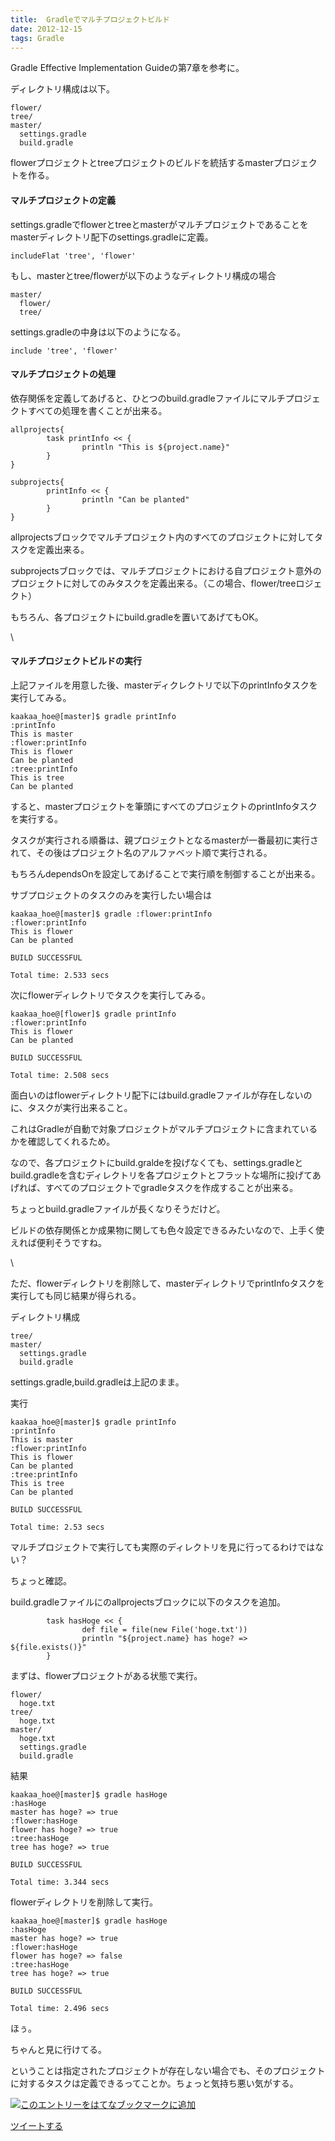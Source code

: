 ```yaml
---
title:  Gradleでマルチプロジェクトビルド
date: 2012-12-15
tags: Gradle
---
```

Gradle Effective Implementation Guideの第7章を参考に。

ディレクトリ構成は以下。

    flower/
    tree/
    master/
      settings.gradle
      build.gradle

flowerプロジェクトとtreeプロジェクトのビルドを統括するmasterプロジェクトを作る。

#### マルチプロジェクトの定義

settings.gradleでflowerとtreeとmasterがマルチプロジェクトであることをmasterディレクトリ配下のsettings.gradleに定義。

~~~~ {.syntax-highlight}
includeFlat 'tree', 'flower'
~~~~

もし、masterとtree/flowerが以下のようなディレクトリ構成の場合

    master/
      flower/
      tree/

settings.gradleの中身は以下のようになる。

~~~~ {.syntax-highlight}
include 'tree', 'flower'
~~~~

#### マルチプロジェクトの処理

依存関係を定義してあげると、ひとつのbuild.gradleファイルにマルチプロジェクトすべての処理を書くことが出来る。

~~~~ {.syntax-highlight}
allprojects{
        task printInfo << {
                println "This is ${project.name}"
        }
}

subprojects{
        printInfo << {
                println "Can be planted"
        }
}
~~~~

allprojectsブロックでマルチプロジェクト内のすべてのプロジェクトに対してタスクを定義出来る。

subprojectsブロックでは、マルチプロジェクトにおける自プロジェクト意外のプロジェクトに対してのみタスクを定義出来る。（この場合、flower/treeロジェクト）

もちろん、各プロジェクトにbuild.gradleを置いてあげてもOK。

\

#### マルチプロジェクトビルドの実行

上記ファイルを用意した後、masterディクレクトリで以下のprintInfoタスクを実行してみる。

    kaakaa_hoe@[master]$ gradle printInfo
    :printInfo
    This is master
    :flower:printInfo
    This is flower
    Can be planted
    :tree:printInfo
    This is tree
    Can be planted

すると、masterプロジェクトを筆頭にすべてのプロジェクトのprintInfoタスクを実行する。

タスクが実行される順番は、親プロジェクトとなるmasterが一番最初に実行されて、その後はプロジェクト名のアルファベット順で実行される。

もちろんdependsOnを設定してあげることで実行順を制御することが出来る。

サブプロジェクトのタスクのみを実行したい場合は

    kaakaa_hoe@[master]$ gradle :flower:printInfo
    :flower:printInfo
    This is flower
    Can be planted

    BUILD SUCCESSFUL

    Total time: 2.533 secs

次にflowerディレクトリでタスクを実行してみる。

    kaakaa_hoe@[flower]$ gradle printInfo
    :flower:printInfo
    This is flower
    Can be planted

    BUILD SUCCESSFUL

    Total time: 2.508 secs

面白いのはflowerディレクトリ配下にはbuild.gradleファイルが存在しないのに、タスクが実行出来ること。

これはGradleが自動で対象プロジェクトがマルチプロジェクトに含まれているかを確認してくれるため。

なので、各プロジェクトにbuild.graldeを投げなくても、settings.gradleとbuild.gradleを含むディレクトリを各プロジェクトとフラットな場所に投げてあげれば、すべてのプロジェクトでgradleタスクを作成することが出来る。

ちょっとbuild.gradleファイルが長くなりそうだけど。

ビルドの依存関係とか成果物に関しても色々設定できるみたいなので、上手く使えれば便利そうですね。

\

ただ、flowerディレクトリを削除して、masterディレクトリでprintInfoタスクを実行しても同じ結果が得られる。

ディレクトリ構成

    tree/
    master/
      settings.gradle
      build.gradle

settings.gradle,build.gradleは上記のまま。

実行

    kaakaa_hoe@[master]$ gradle printInfo
    :printInfo
    This is master
    :flower:printInfo
    This is flower
    Can be planted
    :tree:printInfo
    This is tree
    Can be planted

    BUILD SUCCESSFUL

    Total time: 2.53 secs

マルチプロジェクトで実行しても実際のディレクトリを見に行ってるわけではない？

ちょっと確認。

build.gradleファイルにのallprojectsブロックに以下のタスクを追加。

~~~~ {.syntax-highlight}
        task hasHoge << {
                def file = file(new File('hoge.txt'))
                println "${project.name} has hoge? => ${file.exists()}"
        }
~~~~

まずは、flowerプロジェクトがある状態で実行。

    flower/
      hoge.txt
    tree/
      hoge.txt
    master/
      hoge.txt
      settings.gradle
      build.gradle

結果

    kaakaa_hoe@[master]$ gradle hasHoge
    :hasHoge
    master has hoge? => true
    :flower:hasHoge
    flower has hoge? => true
    :tree:hasHoge
    tree has hoge? => true

    BUILD SUCCESSFUL

    Total time: 3.344 secs

flowerディレクトリを削除して実行。

    kaakaa_hoe@[master]$ gradle hasHoge
    :hasHoge
    master has hoge? => true
    :flower:hasHoge
    flower has hoge? => false
    :tree:hasHoge
    tree has hoge? => true

    BUILD SUCCESSFUL

    Total time: 2.496 secs

ほぅ。

ちゃんと見に行けてる。

ということは指定されたプロジェクトが存在しない場合でも、そのプロジェクトに対するタスクは定義できるってことか。ちょっと気持ち悪い気がする。

[![このエントリーをはてなブックマークに追加](http://b.st-hatena.com/images/entry-button/button-only.gif)](http://b.hatena.ne.jp/entry/http://d.hatena.ne.jp "このエントリーをはてなブックマークに追加")

[ツイートする](http://twitter.com/share)
